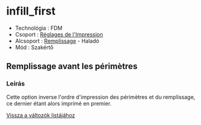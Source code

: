 # infill\_first

* Technológia : FDM
* Csoport : [Réglages de l'Impression](../print_settings/print_settings.md)
* Alcsoport : [Remplissage](../print_settings/print_settings.md#remplissage) - Haladó
* Mód : Szakértő

## Remplissage avant les périmètres

### Leírás

Cette option inverse l'ordre d'impression des périmètres et du remplissage, ce dernier étant alors imprimé en premier.

[Vissza a változók listájához](variable_list.md)

